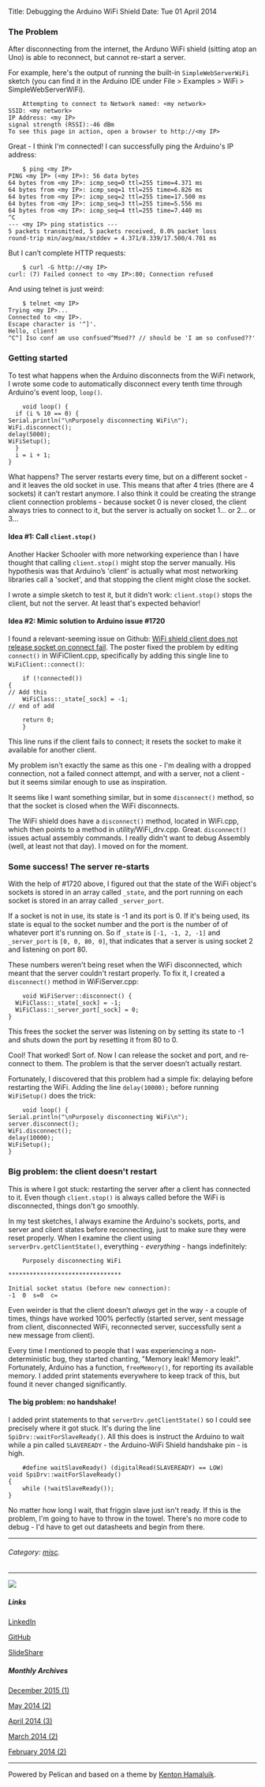 Title: Debugging the Arduino WiFi Shield
Date: Tue 01 April 2014

### The Problem

After disconnecting from the internet, the Arduno WiFi shield (sitting atop an
Uno) is able to reconnect, but cannot re-start a server.

For example, here's the output of running the built-in `SimpleWebServerWiFi`
sketch (you can find it in the Arduino IDE under File > Examples > WiFi >
SimpleWebServerWiFi).

    
        Attempting to connect to Network named: <my network>
    SSID: <my network>
    IP Address: <my IP>
    signal strength (RSSI):-46 dBm
    To see this page in action, open a browser to http://<my IP>
    

Great - I think I'm connected! I can successfully ping the Arduino's IP
address:

    
        $ ping <my IP>
    PING <my IP> (<my IP>): 56 data bytes
    64 bytes from <my IP>: icmp_seq=0 ttl=255 time=4.371 ms
    64 bytes from <my IP>: icmp_seq=1 ttl=255 time=6.826 ms
    64 bytes from <my IP>: icmp_seq=2 ttl=255 time=17.500 ms
    64 bytes from <my IP>: icmp_seq=3 ttl=255 time=5.556 ms
    64 bytes from <my IP>: icmp_seq=4 ttl=255 time=7.440 ms
    ^C
    --- <my IP> ping statistics ---
    5 packets transmitted, 5 packets received, 0.0% packet loss
    round-trip min/avg/max/stddev = 4.371/8.339/17.500/4.701 ms
    

But I can’t complete HTTP requests:

    
        $ curl -G http://<my IP>
    curl: (7) Failed connect to <my IP>:80; Connection refused
    

And using telnet is just weird:

    
        $ telnet <my IP>
    Trying <my IP>...
    Connected to <my IP>.
    Escape character is '^]'.
    Hello, client!
    ^C^] Iso conf am uso confsued^Msed?? // should be 'I am so confused??'
    

### Getting started

To test what happens when the Arduino disconnects from the WiFi network, I
wrote some code to automatically disconnect every tenth time through Arduino's
event loop, `loop()`.

    
        void loop() {
      if (i % 10 == 0) {
    Serial.println("\nPurposely disconnecting WiFi\n");
    WiFi.disconnect();
    delay(5000);
    WiFiSetup();
      }
      i = i + 1;
    }
    

What happens? The server restarts every time, but on a different socket \- and
it leaves the old socket in use. This means that after 4 tries (there are 4
sockets) it can’t restart anymore. I also think it could be creating the
strange client connection problems - because socket 0 is never closed, the
client always tries to connect to it, but the server is actually on socket
1... or 2... or 3...

#### Idea #1: Call `client.stop()`

Another Hacker Schooler with more networking experience than I have thought
that calling `client.stop()` might stop the server manually. His hypothesis
was that Arduino’s 'client' is actually what most networking libraries call a
'socket', and that stopping the client might close the socket.

I wrote a simple sketch to test it, but it didn't work: `client.stop()` stops
the client, but not the server. At least that's expected behavior!

#### Idea #2: Mimic solution to Arduino issue #1720

I found a relevant-seeming issue on Github: [WiFi shield client does not
release socket on connect
fail](https://github.com/Arduino/Arduino/issues/1720). The poster fixed the
problem by editing `connect()` in WiFiClient.cpp, specifically by adding this
single line to `WiFiClient::connect()`:

    
        if (!connected())
    {
    // Add this
        WiFiClass::_state[_sock] = -1;
    // end of add
    
        return 0;
        }
    

This line runs if the client fails to connect; it resets the socket to make it
available for another client.

My problem isn't exactly the same as this one - I'm dealing with a dropped
connection, not a failed connect attempt, and with a server, not a client -
but it seems similar enough to use as inspiration.

It seems like I want something similar, but in some `disconnect()` method, so
that the socket is closed when the WiFi disconnects.

The WiFi shield does have a `disconnect()` method, located in WiFi.cpp, which
then points to a method in utility/WiFi_drv.cpp. Great. `disconnect()` issues
actual assembly commands. I really didn't want to debug Assembly (well, at
least not that day). I moved on for the moment.

### Some success! The server re-starts

With the help of #1720 above, I figured out that the state of the WiFi
object's sockets is stored in an array called `_state`, and the port running
on each socket is stored in an array called `_server_port`.

If a socket is not in use, its state is -1 and its port is 0. If it's being
used, its state is equal to the socket number and the port is the number of of
whatever port it's running on. So if `_state` is `[-1, -1, 2, -1]` and
`_server_port` is `[0, 0, 80, 0]`, that indicates that a server is using
socket 2 and listening on port 80.

These numbers weren't being reset when the WiFi disconnected, which meant that
the server couldn't restart properly. To fix it, I created a `disconnect()`
method in WiFiServer.cpp:

    
        void WiFiServer::disconnect() {
      WiFiClass::_state[_sock] = -1;
      WiFiClass::_server_port[_sock] = 0;
    }
    

This frees the socket the server was listening on by setting its state to -1
and shuts down the port by resetting it from 80 to 0.

Cool! That worked! Sort of. Now I can release the socket and port, and re-
connect to them. The problem is that the server doesn’t actually restart.

Fortunately, I discovered that this problem had a simple fix: delaying before
restarting the WiFi. Adding the line `delay(10000);` before running
`WiFiSetup()` does the trick:

    
        void loop() {
    Serial.println("\nPurposely disconnecting WiFi\n");
    server.disconnect();
    WiFi.disconnect();
    delay(10000);
    WiFiSetup();
    }
    

### Big problem: the client doesn't restart

This is where I got stuck: restarting the server after a client has connected
to it. Even though `client.stop()` is always called before the WiFi is
disconnected, things don't go smoothly.

In my test sketches, I always examine the Arduino's sockets, ports, and server
and client states before reconnecting, just to make sure they were reset
properly. When I examine the client using `serverDrv.getClientState()`,
everything - _everything_ \- hangs indefinitely:

    
        Purposely disconnecting WiFi
    
    ********************************
    
    Initial socket status (before new connection):
    -1  0  s=0  c=
    

Even weirder is that the client doesn’t _always_ get in the way - a couple of
times, things have worked 100% perfectly (started server, sent message from
client, disconnected WiFi, reconnected server, successfully sent a new message
from client).

Every time I mentioned to people that I was experiencing a non-deterministic
bug, they started chanting, "Memory leak! Memory leak!". Fortunately, Arduino
has a function, `freeMemory()`, for reporting its available memory. I added
print statements everywhere to keep track of this, but found it never changed
significantly.

#### The big problem: no handshake!

I added print statements to that `serverDrv.getClientState()` so I could see
precisely where it got stuck. It's during the line
`SpiDrv::waitForSlaveReady()`. All this does is instruct the Arduino to wait
while a pin called `SLAVEREADY` \- the Arduino-WiFi Shield handshake pin - is
high.

    
        #define waitSlaveReady() (digitalRead(SLAVEREADY) == LOW)
    void SpiDrv::waitForSlaveReady()
    {
        while (!waitSlaveReady());
    }
    

No matter how long I wait, that friggin slave just isn't ready. If this is the
problem, I'm going to have to throw in the towel. There's no more code to
debug - I'd have to get out datasheets and begin from there.

* * *

###### Category: [misc](/category/misc.html).

* * *

![](/theme/img/headshot.png)

##### Links

[LinkedIn](http://www.linkedin.com/in/katrinaellison)

[GitHub](http://www.github.com/katrinae)

[SlideShare](http://www.slideshare.net/kellison00)

##### Monthly Archives

[December 2015 (1)](/posts/2015/12/)

[May 2014 (2)](/posts/2014/05/)

[April 2014 (3)](/posts/2014/04/)

[March 2014 (2)](/posts/2014/03/)

[February 2014 (2)](/posts/2014/02/)

* * *

Powered by Pelican and based on a theme by [Kenton
Hamaluik](http://hamaluik.com).

